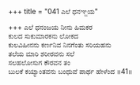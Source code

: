 +++
title = "041 ಎಲೆ ಧನಞ್ಜಯ"

+++
ಎಲೆ ಧನಂಜಯ ನೀನು ಹಿಮಕರ   
ಕುಲದ ಸುಕುಮಾರಕನು ಲೋಕದ   
ಕುಲವಿಹೀನನು ಕರ್ಣನಿವ ನಿನಗೆಂತು ಸರಿಯಹನು   
ತಲೆಯ ಮಾರಿ ಶರೀರವನು ಸಲೆ   
ಸಲಹಲೋಸುಗ ಕೌರವನ ತಂ   
ಬುಲಕೆ ಕಯ್ಯಾಂತವನು ಬಂಧುವೆ ಪಾರ್ಥ ಹೇಳೆಂದ       ॥41॥